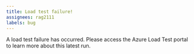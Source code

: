 ```yaml
---
title: Load test failure!
assignees: rag2111
labels: bug
---
```

A load test failure has occurred. Please access the Azure Load Test portal to learn more about this latest run.